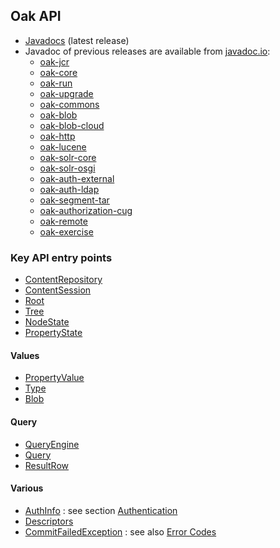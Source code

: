 <!--
   Licensed to the Apache Software Foundation (ASF) under one or more
   contributor license agreements.  See the NOTICE file distributed with
   this work for additional information regarding copyright ownership.
   The ASF licenses this file to You under the Apache License, Version 2.0
   (the "License"); you may not use this file except in compliance with
   the License.  You may obtain a copy of the License at

       http://www.apache.org/licenses/LICENSE-2.0

   Unless required by applicable law or agreed to in writing, software
   distributed under the License is distributed on an "AS IS" BASIS,
   WITHOUT WARRANTIES OR CONDITIONS OF ANY KIND, either express or implied.
   See the License for the specific language governing permissions and
   limitations under the License.
  -->

Oak API
--------------------------------------------------------------------------------


- [Javadocs](../apidocs/) (latest release)
- Javadoc of previous releases are available from [javadoc.io](http://www.javadoc.io/): 
    - [oak-jcr](http://www.javadoc.io/doc/org.apache.jackrabbit/oak-jcr/)
    - [oak-core](http://www.javadoc.io/doc/org.apache.jackrabbit/oak-core/)
    - [oak-run](http://www.javadoc.io/doc/org.apache.jackrabbit/oak-run/)
    - [oak-upgrade](http://www.javadoc.io/doc/org.apache.jackrabbit/oak-upgrade/)
    - [oak-commons](http://www.javadoc.io/doc/org.apache.jackrabbit/oak-commons/)
    - [oak-blob](http://www.javadoc.io/doc/org.apache.jackrabbit/oak-blob/)
    - [oak-blob-cloud](http://www.javadoc.io/doc/org.apache.jackrabbit/oak-blob-cloud/)
    - [oak-http](http://www.javadoc.io/doc/org.apache.jackrabbit/oak-http/)
    - [oak-lucene](http://www.javadoc.io/doc/org.apache.jackrabbit/oak-lucene/)
    - [oak-solr-core](http://www.javadoc.io/doc/org.apache.jackrabbit/oak-solr-core/)
    - [oak-solr-osgi](http://www.javadoc.io/doc/org.apache.jackrabbit/oak-solr-osgi/)
    - [oak-auth-external](http://www.javadoc.io/doc/org.apache.jackrabbit/oak-auth-external/)
    - [oak-auth-ldap](http://www.javadoc.io/doc/org.apache.jackrabbit/oak-auth-ldap/)
    - [oak-segment-tar](http://www.javadoc.io/doc/org.apache.jackrabbit/oak-segment-tar/)
    - [oak-authorization-cug](http://www.javadoc.io/doc/org.apache.jackrabbit/oak-authorization-cug/)
    - [oak-remote](http://www.javadoc.io/doc/org.apache.jackrabbit/oak-remote/)
    - [oak-exercise](http://www.javadoc.io/doc/org.apache.jackrabbit/oak-exercise/)

### Key API entry points
- [ContentRepository]
- [ContentSession]
- [Root]
- [Tree]
- [NodeState]
- [PropertyState]

#### Values
- [PropertyValue]
- [Type]
- [Blob]

#### Query
- [QueryEngine]
- [Query]
- [ResultRow]

#### Various
- [AuthInfo] : see section [Authentication](../security/authentication.html)
- [Descriptors]
- [CommitFailedException] : see also [Error Codes](error_codes.html)


<!-- hidden references -->
[ContentRepository]: /oak/docs/apidocs/org/apache/jackrabbit/oak/api/ContentRepository.html
[ContentSession]: /oak/docs/apidocs/org/apache/jackrabbit/oak/api/ContentSession.html
[Root]: /oak/docs/apidocs/org/apache/jackrabbit/oak/api/Root.html
[Tree]: /oak/docs/apidocs/org/apache/jackrabbit/oak/api/Tree.html
[PropertyState]: /oak/docs/apidocs/org/apache/jackrabbit/oak/api/PropertyState.html
[NodeState]: /oak/docs/apidocs/org/apache/jackrabbit/oak/api/NodeState.html
[PropertyValue]: /oak/docs/apidocs/org/apache/jackrabbit/oak/api/PropertyValue.html
[Type]: /oak/docs/apidocs/org/apache/jackrabbit/oak/api/Type.html
[Blob]: /oak/docs/apidocs/org/apache/jackrabbit/oak/api/Blob.html
[QueryEngine]: /oak/docs/apidocs/org/apache/jackrabbit/oak/api/QueryEngine.html
[Query]: /oak/docs/apidocs/org/apache/jackrabbit/oak/api/Query.html
[ResultRow]: /oak/docs/apidocs/org/apache/jackrabbit/oak/api/ResultRow.html
[AuthInfo]: /oak/docs/apidocs/org/apache/jackrabbit/oak/api/AuthInfo.html
[Descriptors]: /oak/docs/apidocs/org/apache/jackrabbit/oak/api/Descriptors.html
[CommitFailedException]: /oak/docs/apidocs/org/apache/jackrabbit/oak/api/CommitFailedException.html
